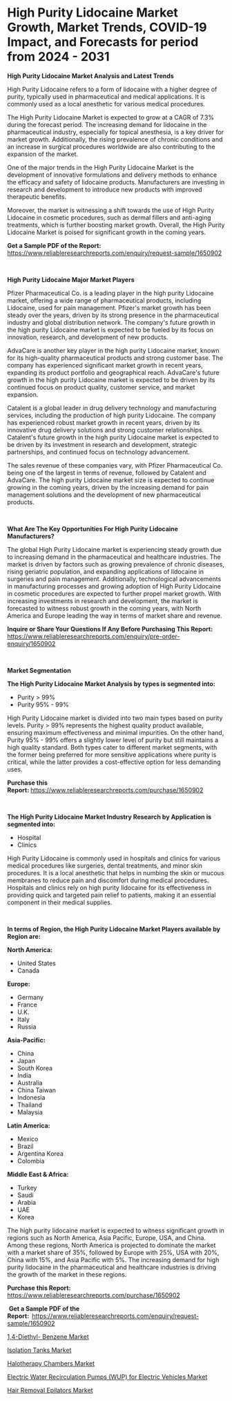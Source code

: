 <p><h1>High Purity Lidocaine Market Growth, Market Trends, COVID-19 Impact, and Forecasts for period from 2024 - 2031</h1></p><p><strong>High Purity Lidocaine Market Analysis and Latest Trends</strong></p>
<p><p>High Purity Lidocaine refers to a form of lidocaine with a higher degree of purity, typically used in pharmaceutical and medical applications. It is commonly used as a local anesthetic for various medical procedures.</p><p>The High Purity Lidocaine Market is expected to grow at a CAGR of 7.3% during the forecast period. The increasing demand for lidocaine in the pharmaceutical industry, especially for topical anesthesia, is a key driver for market growth. Additionally, the rising prevalence of chronic conditions and an increase in surgical procedures worldwide are also contributing to the expansion of the market.</p><p>One of the major trends in the High Purity Lidocaine Market is the development of innovative formulations and delivery methods to enhance the efficacy and safety of lidocaine products. Manufacturers are investing in research and development to introduce new products with improved therapeutic benefits.</p><p>Moreover, the market is witnessing a shift towards the use of High Purity Lidocaine in cosmetic procedures, such as dermal fillers and anti-aging treatments, which is further boosting market growth. Overall, the High Purity Lidocaine Market is poised for significant growth in the coming years.</p></p>
<p><strong>Get a Sample PDF of the Report:&nbsp;</strong> <a href="https://www.reliableresearchreports.com/enquiry/request-sample/1650902">https://www.reliableresearchreports.com/enquiry/request-sample/1650902</a></p>
<p>&nbsp;</p>
<p><strong>High Purity Lidocaine Major Market Players</strong></p>
<p><p>Pfizer Pharmaceutical Co. is a leading player in the high purity Lidocaine market, offering a wide range of pharmaceutical products, including Lidocaine, used for pain management. Pfizer's market growth has been steady over the years, driven by its strong presence in the pharmaceutical industry and global distribution network. The company's future growth in the high purity Lidocaine market is expected to be fueled by its focus on innovation, research, and development of new products.</p><p>AdvaCare is another key player in the high purity Lidocaine market, known for its high-quality pharmaceutical products and strong customer base. The company has experienced significant market growth in recent years, expanding its product portfolio and geographical reach. AdvaCare's future growth in the high purity Lidocaine market is expected to be driven by its continued focus on product quality, customer service, and market expansion.</p><p>Catalent is a global leader in drug delivery technology and manufacturing services, including the production of high purity Lidocaine. The company has experienced robust market growth in recent years, driven by its innovative drug delivery solutions and strong customer relationships. Catalent's future growth in the high purity Lidocaine market is expected to be driven by its investment in research and development, strategic partnerships, and continued focus on technology advancement.</p><p>The sales revenue of these companies vary, with Pfizer Pharmaceutical Co. being one of the largest in terms of revenue, followed by Catalent and AdvaCare. The high purity Lidocaine market size is expected to continue growing in the coming years, driven by the increasing demand for pain management solutions and the development of new pharmaceutical products.</p></p>
<p>&nbsp;</p>
<p><strong>What Are The Key Opportunities For High Purity Lidocaine Manufacturers?</strong></p>
<p><p>The global High Purity Lidocaine market is experiencing steady growth due to increasing demand in the pharmaceutical and healthcare industries. The market is driven by factors such as growing prevalence of chronic diseases, rising geriatric population, and expanding applications of lidocaine in surgeries and pain management. Additionally, technological advancements in manufacturing processes and growing adoption of High Purity Lidocaine in cosmetic procedures are expected to further propel market growth. With increasing investments in research and development, the market is forecasted to witness robust growth in the coming years, with North America and Europe leading the way in terms of market share and revenue.</p></p>
<p><strong>Inquire or Share Your Questions If Any Before Purchasing This Report:</strong> <a href="https://www.reliableresearchreports.com/enquiry/pre-order-enquiry/1650902">https://www.reliableresearchreports.com/enquiry/pre-order-enquiry/1650902</a></p>
<p>&nbsp;</p>
<p><strong>Market Segmentation</strong></p>
<p><strong>The High Purity Lidocaine Market Analysis by types is segmented into:</strong></p>
<p><ul><li>Purity > 99%</li><li>Purity 95% - 99%</li></ul></p>
<p><p>High Purity Lidocaine market is divided into two main types based on purity levels. Purity > 99% represents the highest quality product available, ensuring maximum effectiveness and minimal impurities. On the other hand, Purity 95% - 99% offers a slightly lower level of purity but still maintains a high quality standard. Both types cater to different market segments, with the former being preferred for more sensitive applications where purity is critical, while the latter provides a cost-effective option for less demanding uses.</p></p>
<p><strong>Purchase this Report:&nbsp;</strong><a href="https://www.reliableresearchreports.com/purchase/1650902">https://www.reliableresearchreports.com/purchase/1650902</a></p>
<p>&nbsp;</p>
<p><strong>The High Purity Lidocaine Market Industry Research by Application is segmented into:</strong></p>
<p><ul><li>Hospital</li><li>Clinics</li></ul></p>
<p><p>High Purity Lidocaine is commonly used in hospitals and clinics for various medical procedures like surgeries, dental treatments, and minor skin procedures. It is a local anesthetic that helps in numbing the skin or mucous membranes to reduce pain and discomfort during medical procedures. Hospitals and clinics rely on high purity lidocaine for its effectiveness in providing quick and targeted pain relief to patients, making it an essential component in their medical supplies.</p></p>
<p>&nbsp;</p>
<p><strong>In terms of Region, the High Purity Lidocaine Market Players available by Region are:</strong></p>
<p>
    <p> <strong> North America: </strong>
        <ul>
            <li>United States</li>
            <li>Canada</li>
        </ul>
        </p> 
    <p> <strong> Europe: </strong>
        <ul>
            <li>Germany</li>
            <li>France</li>
            <li>U.K.</li>
            <li>Italy</li>
            <li>Russia</li>
        </ul>
        </p> 
    <p> <strong> Asia-Pacific: </strong>
        <ul>
            <li>China</li>
            <li>Japan</li>
            <li>South Korea</li>
            <li>India</li>
            <li>Australia</li>
            <li>China Taiwan</li>
            <li>Indonesia</li>
            <li>Thailand</li>
            <li>Malaysia</li>
        </ul>
        </p> 
    <p> <strong> Latin America: </strong>
        <ul>
            <li>Mexico</li>
            <li>Brazil</li>
            <li>Argentina Korea</li>
            <li>Colombia</li>
        </ul>
        </p> 
    <p> <strong> Middle East & Africa: </strong>
        <ul>
            <li>Turkey</li>
            <li>Saudi</li>
            <li>Arabia</li>
            <li>UAE</li>
            <li>Korea</li>
        </ul>
    </p>
    </p>
<p><p>The high purity lidocaine market is expected to witness significant growth in regions such as North America, Asia Pacific, Europe, USA, and China. Among these regions, North America is projected to dominate the market with a market share of 35%, followed by Europe with 25%, USA with 20%, China with 15%, and Asia Pacific with 5%. The increasing demand for high purity lidocaine in the pharmaceutical and healthcare industries is driving the growth of the market in these regions.</p></p>
<p><strong>Purchase this Report: </strong><a href="https://www.reliableresearchreports.com/purchase/1650902">https://www.reliableresearchreports.com/purchase/1650902</a></p>
<p>&nbsp;<strong>Get a Sample PDF of the Report:&nbsp;&nbsp;</strong><a href="https://www.reliableresearchreports.com/enquiry/request-sample/1650902">https://www.reliableresearchreports.com/enquiry/request-sample/1650902</a></p>
<p><strong></strong></p>
<p><p><a href="https://github.com/okotobwrhuteie/Market-Research-Report-List-1/blob/main/14-diethyl-benzene-market.md">1,4-Diethyl- Benzene Market</a></p><p><a href="https://medium.com/p/311575a0bee8/edit">Isolation Tanks Market</a></p><p><a href="https://medium.com/p/10081c75cbab/edit">Halotherapy Chambers Market</a></p><p><a href="https://github.com/ashepherd82/Market-Research-Report-List-3/blob/main/electric-water-recirculation-pumps-wup-for-electric-vehicles-market.md">Electric Water Recirculation Pumps (WUP) for Electric Vehicles Market</a></p><p><a href="https://medium.com/p/9a5e6848e4f0/edit">Hair Removal Epilators Market</a></p></p>
